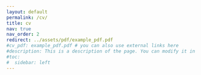 ```yaml
---
layout: default
permalink: /cv/
title: cv
nav: true
nav_order: 2
redirect: ../assets/pdf/example_pdf.pdf
#cv_pdf: example_pdf.pdf # you can also use external links here
#description: This is a description of the page. You can modify it in '_pages/cv.md'. You can also change or remove the top pdf download button.
#toc:
#  sidebar: left
---
```

